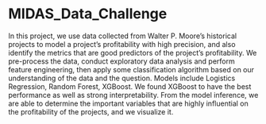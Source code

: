 # MIDAS_Data_Challenge
In this project, we use data collected from Walter P. Moore’s historical projects to model a project’s profitability with high precision, and also identify the metrics that are good predictors of the project’s profitability. We pre-process the data, conduct exploratory data analysis and perform feature engineering, then apply some classification algorithm based on our understanding of the data and the question. Models include Logistics Regression, Random Forest, XGBoost. We found XGBoost to have the best performance as well as strong interpretability. From the model inference, we are able to determine the important variables that are highly influential on the profitability of the projects, and we visualize it.
